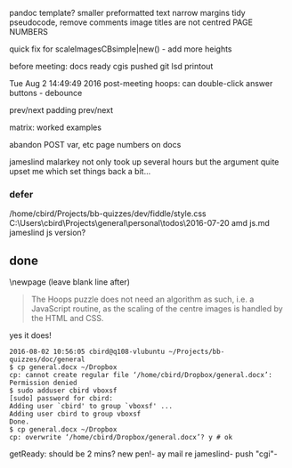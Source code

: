 
pandoc template?
smaller preformatted text
narrow margins
tidy pseudocode, remove comments
image titles are not centred
PAGE NUMBERS


quick fix for scaleImagesCBsimple|new() - add more heights

before meeting:
docs ready
cgis pushed
git lsd printout

Tue Aug  2 14:49:49 2016 post-meeting
hoops:
can double-click answer buttons - debounce

prev/next padding
prev/next

matrix:
worked examples

abandon POST var, etc
page numbers on docs

jameslind malarkey not only took up several hours but the argument quite upset me which set things back a bit...

### defer

/home/cbird/Projects/bb-quizzes/dev/fiddle/style.css
C:\Users\cbird\Projects\general\personal\todos\2016-07-20 amd js.md
jameslind js version?

## done

\newpage (leave blank line after)

>The Hoops puzzle does not need an algorithm as such, i.e. a JavaScript routine, as the scaling of the centre images is handled by the HTML and CSS.

yes it does!


    2016-08-02 10:56:05 cbird@q108-vlubuntu ~/Projects/bb-quizzes/doc/general
    $ cp general.docx ~/Dropbox
    cp: cannot create regular file ‘/home/cbird/Dropbox/general.docx’: Permission denied
    $ sudo adduser cbird vboxsf 
    [sudo] password for cbird: 
    Adding user `cbird' to group `vboxsf' ...
    Adding user cbird to group vboxsf
    Done.
    $ cp general.docx ~/Dropbox
    cp: overwrite ‘/home/cbird/Dropbox/general.docx’? y # ok

getReady: should be 2 mins?
new pen!-
ay mail re jameslind-
push "cgi"-
